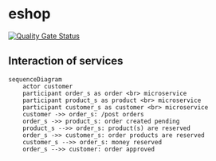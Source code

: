 # eshop

[![Quality Gate Status](https://sonarcloud.io/api/project_badges/measure?project=wasd0_eshop&metric=alert_status)](https://sonarcloud.io/summary/new_code?id=wasd0_eshop)

## Interaction of services

```mermaid
sequenceDiagram
    actor customer
    participant order_s as order <br> microservice
    participant product_s as product <br> microservice
    participant customer_s as customer <br> microservice
    customer ->> order_s: /post orders
    order_s ->> product_s: order created pending
    product_s -->> order_s: product(s) are reserved
    order_s ->> customer_s: order products are reserved
    customer_s -->> order_s: money reserved
    order_s -->> customer: order approved
```
